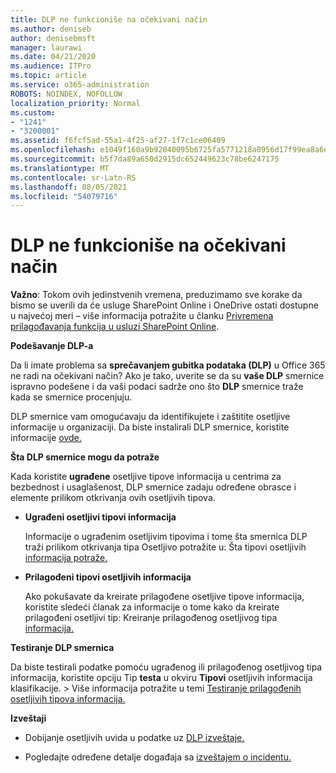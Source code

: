```yaml
---
title: DLP ne funkcioniše na očekivani način
ms.author: deniseb
author: denisebmsft
manager: laurawi
ms.date: 04/21/2020
ms.audience: ITPro
ms.topic: article
ms.service: o365-administration
ROBOTS: NOINDEX, NOFOLLOW
localization_priority: Normal
ms.custom:
- "1241"
- "3200001"
ms.assetid: f6fcf5ad-55a1-4f25-af27-1f7c1ce06409
ms.openlocfilehash: e1049f160a9b92040095b6725fa5771218a0956d17f99ea8a6e9cc279e7c73f6
ms.sourcegitcommit: b5f7da89a650d2915dc652449623c78be6247175
ms.translationtype: MT
ms.contentlocale: sr-Latn-RS
ms.lasthandoff: 08/05/2021
ms.locfileid: "54079716"
---
```

# <a name="dlp-not-working-as-expected"></a>DLP ne funkcioniše na očekivani način

**Važno**: Tokom ovih jedinstvenih vremena, preduzimamo sve korake da bismo se uverili da će usluge SharePoint Online i OneDrive ostati dostupne u najvećoj meri – više informacija potražite u članku [Privremena prilagođavanja funkcija u usluzi SharePoint Online](https://aka.ms/ODSPAdjustments).

 **Podešavanje DLP-a**

Da li imate problema sa **sprečavanjem gubitka podataka (DLP)** u Office 365 ne radi na očekivani način? Ako je tako, uverite se da su **vaše DLP** smernice ispravno podešene i da vaši podaci sadrže ono što **DLP** smernice traže kada se smernice procenjuju.
  
DLP smernice vam omogućavaju da identifikujete i zaštitite osetljive informacije u organizaciji. Da biste instalirali DLP smernice, koristite informacije [ovde.](https://docs.microsoft.com/microsoft-365/compliance/create-a-dlp-policy-from-a-template)
  
 **Šta DLP smernice mogu da potraže**
  
Kada koristite **ugrađene** osetljive tipove informacija u centrima za bezbednost i usaglašenost, DLP smernice zadaju određene obrasce i elemente prilikom otkrivanja ovih osetljivih tipova.
  
- **Ugrađeni osetljivi tipovi informacija**

    Informacije o ugrađenim osetljivim tipovima i tome šta smernica DLP traži prilikom otkrivanja tipa Osetljivo potražite u: Šta tipovi osetljivih [informacija potraže.](https://docs.microsoft.com/microsoft-365/compliance/sensitive-information-type-entity-definitions)

- **Prilagođeni tipovi osetljivih informacija**

    Ako pokušavate da kreirate prilagođene osetljive tipove informacija, koristite sledeći članak za informacije o tome kako da kreirate prilagođeni osetljivi tip: Kreiranje prilagođenog osetljivog tipa [informacija.](https://docs.microsoft.com/microsoft-365/compliance/create-a-custom-sensitive-information-type)

**Testiranje DLP smernica**

Da biste testirali podatke pomoću ugrađenog ili prilagođenog osetljivog tipa informacija, koristite opciju Tip **testa** u okviru **Tipovi** osetljivih informacija klasifikacije.  >   Više informacija potražite u temi [Testiranje prilagođenih osetljivih tipova informacija.](https://docs.microsoft.com/microsoft-365/compliance/create-a-custom-sensitive-information-type#create-custom-sensitive-information-types-in-the-security--compliance-center)

 **Izveštaji**
  
- Dobijanje osetljivih uvida u podatke uz [DLP izveštaje.](https://docs.microsoft.com/microsoft-365/compliance/data-loss-prevention-policies#dlp-reports)

- Pogledajte određene detalje događaja sa [izveštajem o incidentu.](https://docs.microsoft.com/microsoft-365/compliance/data-loss-prevention-policies#incident-reports)
